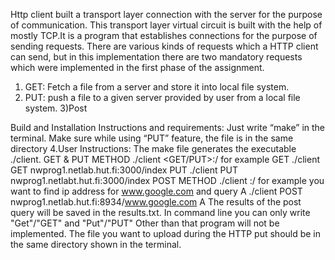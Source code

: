 Http client built a transport layer connection with the server for the purpose of communication. This
transport layer virtual circuit is built with the help of mostly TCP.It is a program that establishes connections
for the purpose of sending requests.
There are various kinds of requests which a HTTP client can send, but in this implementation there are two
mandatory requests which were implemented in the first phase of the assignment.
1) GET: Fetch a file from a server and store it into local file system.
2) PUT: push a file to a given server provided by user from a local file system.
3)Post



Build and Installation Instructions and requirements:
Just write “make” in the terminal.
Make sure while using “PUT” feature, the file is in the same directory
4.User Instructions:
The make file generates the executable ./client.
GET & PUT METHOD
./client <GET/PUT><DNS>:<PORT>/<filename>
for example
GET
./client GET nwprog1.netlab.hut.fi:3000/index
PUT
./client PUT nwprog1.netlabt.hut.fi:3000/index
POST METHOD
./client <POST><SERVERDNS>:<PORT>/<lookupname><querytype>
for example you want to find ip address for www.google.com and query A
./client POST nwprog1.netlab.hut.fi:8934/www.google.com A
The results of the post query will be saved in the results.txt.
In command line you can only write "Get"/"GET" and "Put"/"PUT"
Other than that program will not be implemented.
The file you want to upload during the HTTP put should be in the same directory shown in the terminal. 

